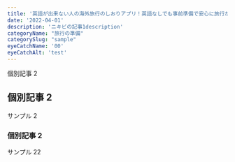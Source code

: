 ```yaml
---
title: '英語が出来ない人の海外旅行のしおりアプリ！英語なしでも事前準備で安心に旅行が可能'
date: '2022-04-01'
description: 'ニキビの記事1description'
categoryName: "旅行の準備"
categorySlug: "sample"
eyeCatchName: '00'
eyeCatchAlt: 'test'
---
```


個別記事 2

## 個別記事 2

サンプル 2

### 個別記事 2

サンプル 22
